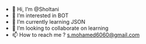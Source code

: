 - 👋 Hi, I’m @Sholtani
- 👀 I’m interested in BOT
- 🌱 I’m currently learning JSON
- 💞️ I’m looking to collaborate on learning
- 📫 How to reach me ? s.mohamed6060@gmail.com
